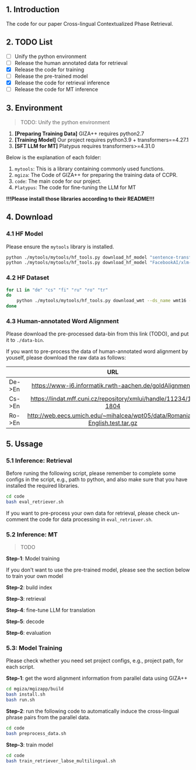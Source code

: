## 1. Introduction

The code for our paper Cross-lingual Contextualized Phase Retrieval.

## 2. TODO List

- [ ] Unify the python environment
- [ ] Release the human annotated data for retrieval
- [x] Release the code for training
- [ ] Release the pre-trained model
- [x] Release the code for retrieval inference
- [ ] Release the code for MT inference

## 3. Environment

> TODO: Unify the python environment

1. **[Preparing Training Data]** GIZA++ requires python2.7
2. **[Training Model]** Our project requires python3.9 + transformers==4.27.1
3. **[SFT LLM for MT]** Platypus requires transformers>=4.31.0

Below is the explanation of each folder:

1. `mytools`: This is a library containing commonly used functions. 
2. `mgiza`: The Code of GIZA++ for preparing the training data of CCPR.
3. `code`: The main code for our project.
4. `Platypus`: The code for fine-tuning the LLM for MT 

**!!!Please install those libraries according to their README!!!**

## 4. Download

### 4.1 HF Model

Please ensure the `mytools` library is installed.

```bash
python ./mytools/mytools/hf_tools.py download_hf_model "sentence-transformers/LaBSE" ./huggingface/LaBSE
python ./mytools/mytools/hf_tools.py download_hf_model "FacebookAI/xlm-roberta-base" ./huggingface/xlm-roberta-base
```

### 4.2 HF Dataset

```bash
for L1 in "de" "cs" "fi" "ru" "ro" "tr"
do
    python ./mytools/mytools/hf_tools.py download_wmt --ds_name wmt16 --lang_pair ${L1}-en --save_path ./wmt16_${L1}en
done
```

### 4.3 Human-annotated Word Alignment

Please download the pre-processed data-bin from this link (TODO), and put it to `./data-bin`.

If you want to pre-process the data of human-annotated word alignment by youself, please download the raw data as follows:

|        |                                     URL                                     | Re-name           |
|--------|:---------------------------------------------------------------------------:|-------------------|
| De->En | https://www-i6.informatik.rwth-aachen.de/goldAlignment/                     | ./align_data/DeEn |
| Cs->En | https://lindat.mff.cuni.cz/repository/xmlui/handle/11234/1-1804             | ./align_data/CzEn |
| Ro->En | http://web.eecs.umich.edu/~mihalcea/wpt05/data/Romanian-English.test.tar.gz | ./align_data/RoEn |


## 5. Ussage

### 5.1 Inference: Retrieval

Before runing the following script, please remember to complete some configs in the script, e.g., path to python, and also make sure that you have installed the required libraries.

```bash
cd code
bash eval_retriever.sh
```
If you want to pre-process your own data for retrieval, please check un-comment the code for data processing in `eval_retriever.sh`.

### 5.2 Inference: MT

> TODO

**Step-1**: Model training 

If you don't want to use the pre-trained model, please see the section below to train your own model

**Step-2**: build index


**Step-3**: retrieval


**Step-4**: fine-tune LLM for translation

**Step-5**: decode


**Step-6**: evaluation




### 5.3: Model Training
Please check whether you need set project configs, e.g., project path, for each script.

**Step-1**: get the word alignment information from parallel data using GIZA++
```bash
cd mgiza/mgizapp/build
bash install.sh
bash run.sh
```

**Step-2**: run the following code to automatically induce the cross-lingual phrase pairs from the parallel data.
```bash
cd code
bash preprocess_data.sh
```

**Step-3**: train model

```bash
cd code
bash train_retriever_labse_multilingual.sh
```
